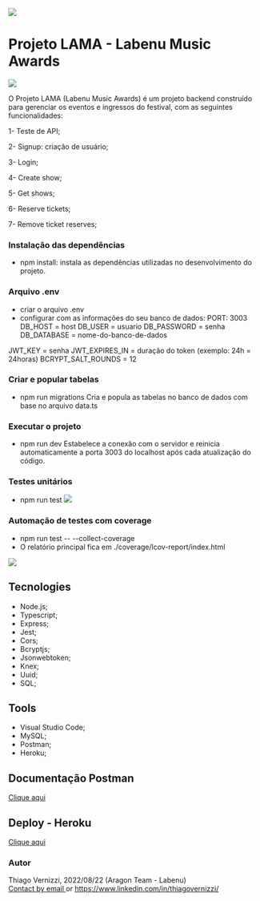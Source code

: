 ![](../../../logo%20lama.png)
# Projeto LAMA - Labenu Music Awards

![](../../../gifs-de-ondas-de-audio-24.gif)

O Projeto LAMA (Labenu Music Awards) é um projeto backend construído para gerenciar os eventos e ingressos do festival, com as seguintes funcionalidades:

1- Teste de API;

2- Signup: criação de usuário;

3- Login;

4- Create show;

5- Get shows;

6- Reserve tickets;

7- Remove ticket reserves;

### Instalação das dependências

- npm install: instala as dependências utilizadas no desenvolvimento do projeto.

### Arquivo .env
- criar o arquivo .env 
- configurar com as informações do seu banco de dados:
PORT: 3003
DB_HOST = host
DB_USER = usuario
DB_PASSWORD = senha
DB_DATABASE = nome-do-banco-de-dados

JWT_KEY = senha 
JWT_EXPIRES_IN = duração do token (exemplo: 24h = 24horas)
BCRYPT_SALT_ROUNDS = 12

### Criar e popular tabelas
- npm run migrations
Cria e popula as tabelas no banco de dados com base no arquivo data.ts

### Executar o projeto
- npm run dev
Estabelece a conexão com o servidor e reinicia automaticamente a porta 3003 do localhost após cada atualização do código.

### Testes unitários
- npm run test
![](../../../testes%20unit%C3%A1rios%20projeto-lama.png)


### Automação de testes com coverage
- npm run test -- --collect-coverage
- O relatório principal fica em ./coverage/lcov-report/index.html

[](../../../coverage%20tests%20projeto-lama.png%0D) ![](../../../testes%20unit%C3%A1rios%20projeto-lama.png) 

## Tecnologies
- Node.js;
- Typescript;
- Express;
- Jest;
- Cors;
- Bcryptjs;
- Jsonwebtoken;
- Knex;
- Uuid;
- SQL;

## Tools
- Visual Studio Code;
- MySQL;
- Postman;
- Heroku;

## Documentação Postman
[Clique aqui](https://documenter.getpostman.com/view/20784974/VUqptd3D)

## Deploy - Heroku
[Clique aqui](https://app-lama-aragon.herokuapp.com/ping) 

### Autor
Thiago Vernizzi, 2022/08/22 (Aragon Team - Labenu)
<br/>
[Contact by email ](mailto:thiago.vernizzi@gmail.com) or
https://www.linkedin.com/in/thiagovernizzi/